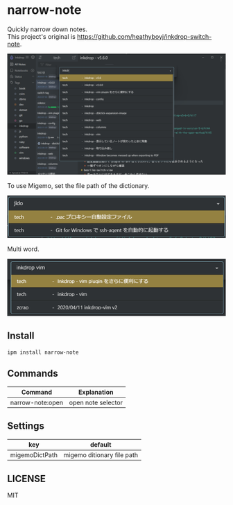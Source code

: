 # narrow-note

Quickly narrow down notes.  
This project's original is https://github.com/heathyboyj/inkdrop-switch-note.

![Screenshot](https://raw.githubusercontent.com/basyura/inkdrop-narrow-note/master/images/image.png)

To use Migemo, set the file path of the dictionary.

![Screenshot](https://raw.githubusercontent.com/basyura/inkdrop-narrow-note/master/images/migemo.png)

Multi word.

![Screenshot](https://raw.githubusercontent.com/basyura/inkdrop-narrow-note/master/images/multi_word.png)


## Install

```
ipm install narrow-note
```

## Commands

| Command          | Explanation        |
| ---------------- | -------------------|
| narrow-note:open | open note selector |

## Settings

| key            | default                     |
| ---------------| ----------------------------|
| migemoDictPath | migemo ditionary file path  |

## LICENSE

MIT
